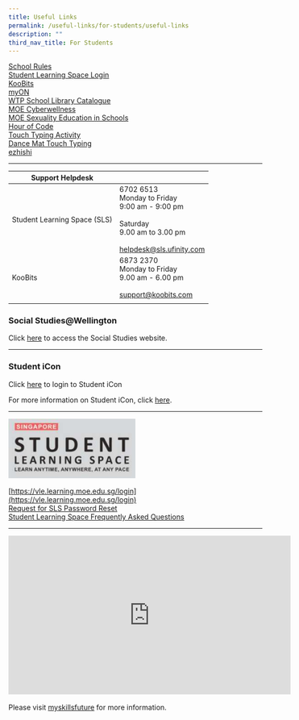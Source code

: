 ```yaml
---
title: Useful Links
permalink: /useful-links/for-students/useful-links
description: ""
third_nav_title: For Students
---
```

[School Rules](https://moe-wellingtonpri-staging.netlify.app/useful-links/general/school-rules) <br>
[Student Learning Space Login](https://vle.learning.moe.edu.sg/login) <br>
[KooBits](https://member.koobits.com/) <br>
[myON](https://www.myon.com.sg/) <br>
[WTP School Library Catalogue](http://wellingtonpri.spydus.com.sg/cgi-bin/spydus.exe/MSGTRN/OPAC/HOME) <br>
[MOE Cyberwellness](https://ictconnection.moe.edu.sg/cyber-wellness) <br>
[MOE Sexuality Education in Schools](https://moe-wellingtonpri-staging.netlify.app/useful-links/for-parents/moe-sexuality-education-in-schools) <br>
[Hour of Code](http://code.org/learn) <br>
[Touch Typing Activity](https://typetastic.com/keyboarding-kickstart/lesson.html?nr=1) <br>
[Dance Mat Touch Typing](http://tinyurl.com/wtps2022) <br>
[ezhishi](https://www.ezhishi.net/Contents/) <br>

---------------------------

| Support Helpdesk   |  |
|---|---|
| Student Learning Space (SLS)  | 6702 6513<br>Monday to Friday<br>9:00 am - 9:00 pm<br><br>Saturday<br>9.00 am to 3.00 pm<br><br> [helpdesk@sls.ufinity.com](mailto:helpdesk@sls.ufinity.com) |
| KooBits |  6873 2370<br>Monday to Friday<br>9.00 am - 6.00 pm<br><br> [support@koobits.com](mailto:support@koobits.com) |
| | |

### Social Studies@Wellington

Click [here](https://sites.google.com/view/wtps-socialstudies/home) to access the Social Studies website.

---------------

### Student iCon

Click [here](https://workspace.google.com/dashboard) to login to Student iCon

For more information on Student iCon, click [here](https://moe-wellingtonpri-staging.netlify.app/useful-links/for-students/student-icon).

------------

<img src="/images/WTP_SLS.png" 
     style="width:50%">

[https://vle.learning.moe.edu.sg/login](https://vle.learning.moe.edu.sg/login) <br>
[Request for SLS Password Reset](https://docs.google.com/forms/d/e/1FAIpQLSfiwrDGu9lZyUEzZzUhKfAvamcoTMYJ-f_SvRiFZNAUZfiNbQ/viewform) <br>
[Student Learning Space Frequently Asked Questions](https://moe-wellingtonpri-staging.netlify.app/useful-links/for-students/student-learning-space)

----------

<iframe width="560" height="315" src="https://www.youtube.com/embed/i9fpBx9xeGU?start=1" title="YouTube video player" frameborder="0" allow="accelerometer; autoplay; clipboard-write; encrypted-media; gyroscope; picture-in-picture" allowfullscreen></iframe>

Please visit [myskillsfuture](https://www.myskillsfuture.gov.sg/content/student/en/primary.html) for more information.